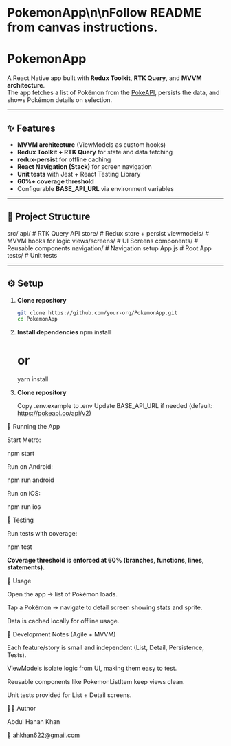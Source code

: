 # PokemonApp\n\nFollow README from canvas instructions.

# PokemonApp

A React Native app built with **Redux Toolkit**, **RTK Query**, and **MVVM architecture**.  
The app fetches a list of Pokémon from the [PokeAPI](https://pokeapi.co/), persists the data, and shows Pokémon details on selection.

---

## ✨ Features
- **MVVM architecture** (ViewModels as custom hooks)
- **Redux Toolkit + RTK Query** for state and data fetching
- **redux-persist** for offline caching
- **React Navigation (Stack)** for screen navigation
- **Unit tests** with Jest + React Testing Library
- **60%+ coverage threshold**
- Configurable **BASE_API_URL** via environment variables

---

## 📂 Project Structure

src/
api/ # RTK Query API
store/ # Redux store + persist
viewmodels/ # MVVM hooks for logic
views/screens/ # UI Screens
components/ # Reusable components
navigation/ # Navigation setup
App.js # Root App
tests/ # Unit tests


---

## ⚙️ Setup

1. **Clone repository**
   ```sh
   git clone https://github.com/your-org/PokemonApp.git
   cd PokemonApp
2. **Install dependencies**
   npm install
      # or
   yarn install
3. **Clone repository**
   
   Copy .env.example to .env
   Update BASE_API_URL if needed (default: https://pokeapi.co/api/v2)


🚀 Running the App

Start Metro:

 npm start

Run on Android:
 
 npm run android

Run on iOS:

 npm run ios

🧪 Testing

Run tests with coverage:
 
 npm test

**Coverage threshold is enforced at 60% (branches, functions, lines, statements).**

📖 Usage

Open the app → list of Pokémon loads.

Tap a Pokémon → navigate to detail screen showing stats and sprite.

Data is cached locally for offline usage.


🔧 Development Notes (Agile + MVVM)

Each feature/story is small and independent (List, Detail, Persistence, Tests).

ViewModels isolate logic from UI, making them easy to test.

Reusable components like PokemonListItem keep views clean.

Unit tests provided for List + Detail screens.

👨‍💻 Author

Abdul Hanan Khan

📧 ahkhan622@gmail.com